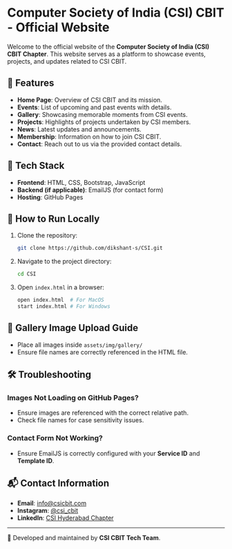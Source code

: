 # Computer Society of India (CSI) CBIT - Official Website

Welcome to the official website of the **Computer Society of India (CSI) CBIT Chapter**. This website serves as a platform to showcase events, projects, and updates related to CSI CBIT.

## 🌟 Features
- **Home Page**: Overview of CSI CBIT and its mission.
- **Events**: List of upcoming and past events with details.
- **Gallery**: Showcasing memorable moments from CSI events.
- **Projects**: Highlights of projects undertaken by CSI members.
- **News**: Latest updates and announcements.
- **Membership**: Information on how to join CSI CBIT.
- **Contact**: Reach out to us via the provided contact details.

## 🔧 Tech Stack
- **Frontend**: HTML, CSS, Bootstrap, JavaScript
- **Backend (if applicable)**: EmailJS (for contact form)
- **Hosting**: GitHub Pages

## 🚀 How to Run Locally
1. Clone the repository:
   ```sh
   git clone https://github.com/dikshant-s/CSI.git
   ```
2. Navigate to the project directory:
   ```sh
   cd CSI
   ```
3. Open `index.html` in a browser:
   ```sh
   open index.html  # For MacOS
   start index.html # For Windows
   ```

## 📸 Gallery Image Upload Guide
- Place all images inside `assets/img/gallery/`
- Ensure file names are correctly referenced in the HTML file.

## 🛠 Troubleshooting
### Images Not Loading on GitHub Pages?
- Ensure images are referenced with the correct relative path.
- Check file names for case sensitivity issues.

### Contact Form Not Working?
- Ensure EmailJS is correctly configured with your **Service ID** and **Template ID**.

## 📬 Contact Information
- **Email**: info@csicbit.com
- **Instagram**: [@csi_cbit](https://www.instagram.com/csi_cbit_)
- **LinkedIn**: [CSI Hyderabad Chapter](https://www.linkedin.com/company/csihyderabadchapter/)

---
🎉 Developed and maintained by **CSI CBIT Tech Team**.
